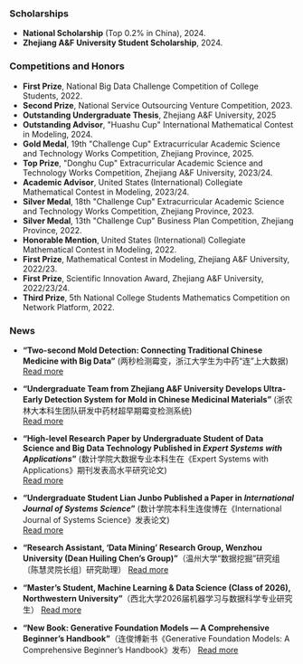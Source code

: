 ### Scholarships
- **National Scholarship** (Top 0.2% in China), 2024.
- **Zhejiang A&F University Student Scholarship**, 2024.

### Competitions and Honors
- **First Prize**, National Big Data Challenge Competition of College Students, 2022.
- **Second Prize**, National Service Outsourcing Venture Competition, 2023.
- **Outstanding Undergraduate Thesis**, Zhejiang A&F University, 2025
- **Outstanding Advisor**, "Huashu Cup" International Mathematical Contest in Modeling, 2024.
- **Gold Medal**, 19th "Challenge Cup" Extracurricular Academic Science and Technology Works Competition, Zhejiang Province, 2025.
- **Top Prize**, "Donghu Cup" Extracurricular Academic Science and Technology Works Competition, Zhejiang A&F University, 2023/24.
- **Academic Advisor**, United States (International) Collegiate Mathematical Contest in Modeling, 2023/24.
- **Silver Medal**, 18th "Challenge Cup" Extracurricular Academic Science and Technology Works Competition, Zhejiang Province, 2023.
- **Silver Medal**, 13th "Challenge Cup" Business Plan Competition, Zhejiang Province, 2022.
- **Honorable Mention**, United States (International) Collegiate Mathematical Contest in Modeling, 2022.
- **First Prize**, Mathematical Contest in Modeling, Zhejiang A&F University, 2022/23.
- **First Prize**, Scientific Innovation Award, Zhejiang A&F University, 2022/23/24.
- **Third Prize**, 5th National College Students Mathematics Competition on Network Platform, 2022.

### News
- **“Two-second Mold Detection: Connecting Traditional Chinese Medicine with Big Data”** (两秒检测霉变，浙江大学生为中药“连”上大数据)  
  [Read more](https://tidenews.com.cn/news.html?id=2461870)

- **“Undergraduate Team from Zhejiang A&F University Develops Ultra-Early Detection System for Mold in Chinese Medicinal Materials”** (浙农林大本科生团队研发中药材超早期霉变检测系统)  
  [Read more](https://kjb.zjol.com.cn/html/2023-05/05/content_2826052.htm?div=-1)

- **“High-level Research Paper by Undergraduate Student of Data Science and Big Data Technology Published in *Expert Systems with Applications*”** (数计学院大数据专业本科生在《Expert Systems with Applications》期刊发表高水平研究论文)  
  [Read more](https://www.zafu.edu.cn/info/1162/110660.htm)

- **“Undergraduate Student Lian Junbo Published a Paper in *International Journal of Systems Science*”** (数计学院本科生连俊博在《International Journal of Systems Science》发表论文)  
  [Read more](https://www.zafu.edu.cn/info/1162/113830.htm)

- **“Research Assistant, ‘Data Mining’ Research Group, Wenzhou University (Dean Huiling Chen’s Group)”**（温州大学“数据挖掘”研究组〔陈慧灵院长组〕研究助理）
  [Read more](https://mdm.wzu.edu.cn/pages/members-detail/lianjunbo.htm)

- **“Master’s Student, Machine Learning & Data Science (Class of 2026), Northwestern University”**（西北大学2026届机器学习与数据科学专业研究生）
  [Read more](https://www.mccormick.northwestern.edu/machine-learning-data-science/people/students/class-of-2026/lian-junbo-jacob.html)

- **“New Book: Generative Foundation Models — A Comprehensive Beginner’s Handbook”**（连俊博新书《Generative Foundation Models: A Comprehensive Beginner’s Handbook》发布）
  [Read more](https://www.amazon.com/Generative-Foundation-Models-Comprehensive-Beginners-ebook/dp/B0F9FQ4JKH)
